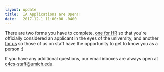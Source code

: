```yaml
---
layout: update
title:  IA Applications are Open!!
date:   2017-12-1 11:00:00 -0400
---
```


There are two forms you have to complete,
[one for HR](https://deptapps.engin.umich.edu/si/ia/index?dept=216000)
so that you're officially considered an applicant in the eyes of the university,
and another [for us](https://tinyurl.com/c4cs-ia-form) so those of us on staff
have the opportunity to get to know you as a person :)

If you have any additional questions, our email inboxes are always open at
<c4cs-staff@umich.edu>.
